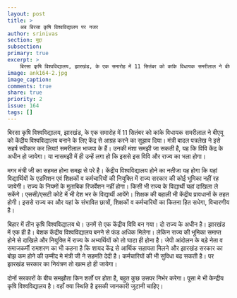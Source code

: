 ```yaml
---
layout: post
title: >
    अब बिरसा कृषि विश्वविद्यालय पर नजर
author: srinivas
section: मुद्दा
subsection:
primary: true
excerpt: >
    बिरसा कृषि विश्वविद्यालय, झारखंड, के एक समारोह में 11 सितंबर को कांके विधायक समरीलाल ने बीएयू को केंद्रीय विश्वविद्यालय बनाने के लिए केंद्र से आग्रह करने का सुझाव दिया। मंत्री बादल पत्रलेख ने इसे सहर्ष स्वीकार कर लिया!
image: ank164-2.jpg
image_caption: 
comments: true
share: true
priority: 2
issue: 164
tags: []
---
```


बिरसा कृषि विश्वविद्यालय, झारखंड, के एक समारोह में 11 सितंबर को कांके विधायक समरीलाल ने बीएयू को केंद्रीय विश्वविद्यालय बनाने के लिए केंद्र से आग्रह करने का सुझाव दिया। मंत्री बादल पत्रलेख ने इसे सहर्ष स्वीकार कर लिया! समरीलाल भाजपा के हैं। उनकी मंशा समझी जा सकती है, यह कि विवि केंद्र के अधीन हो जायेगा। या नासमझी में ही उन्हें लगा हो कि इससे इस विवि और राज्य का भला होगा।

मगर मंत्री जी का सहमत होना समझ से परे है। केंद्रीय विश्वविद्यालय होने का नतीजा यह होगा कि यहां विद्यार्थियों के एडमिशन एवं शिक्षकों व कर्मचारियों की नियुक्ति में राज्य सरकार की कोई भूमिका नहीं रह जायेगी। राज्य के नियमों के मुताबिक रिजर्वेशन नहीं होगा। किसी भी राज्य के विद्यार्थी यहां दाखिला ले सकेंगे। एससी/एसटी कोटे में भी देश भर के विद्यार्थी आयेंगे। शिक्षक की बहाली भी केंद्रीय प्रावधानों के तहत होगी। इससे राज्य का और यहां के संभावित छात्रों, शिक्षकों व कर्मचारियों का कितना हित सधेगा, विचारणीय है।

बिहार में तीन कृषि विश्वविद्यालय थे। उनमें से एक केंद्रीय विवि बन गया। दो राज्य के अधीन है। झारखंड में एक ही है। बेशक केंद्रीय विश्वविद्यालय बनने से फंड अधिक मिलेगा। लेकिन  राज्य की भूमिका समाप्त होने से दाखिले और नियुक्ति में राज्य के अभ्यर्थियों को तो घाटा ही होना है।
जेपी आंदोलन के बड़े नेता व समाजकर्मी रामशरण का भी कहना है कि शायद केंद्र से आर्थिक सहायता मिलने और झारखंड सरकार का बोझ कम होने की उम्मीद मे मंत्री जी ने सहमति देदी है। कर्मचारियों की भी सुविधा बढ सकती है। पर झारखंड सरकार का नियंत्रण तो खत्म हो ही जायेगा।

दोनों सरकारों के बीच समझौता किन शर्तों पर होता है, बहुत कुछ उसपर निर्भर करेगा। पूसा मे भी केन्द्रीय कृषि विश्वविद्यालय है। वहाँ क्या स्थिति है इसकी जानकारी जुटानी चाहिए।